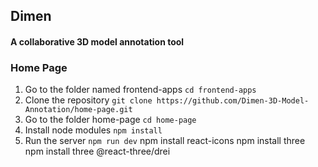 ## Dimen
#### A collaborative 3D model annotation tool

### Home Page

1. Go to the folder named frontend-apps
    `cd frontend-apps`
2. Clone the repository
    `git clone https://github.com/Dimen-3D-Model-Annotation/home-page.git`
3. Go to the folder home-page
    `cd home-page`
4. Install node modules
    `npm install`
5. Run the server
    `npm run dev`
npm install react-icons
npm install three
npm install three @react-three/drei


